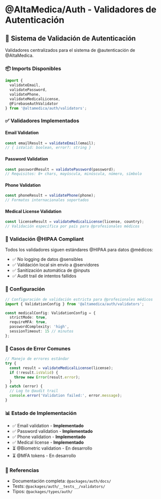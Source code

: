 # @AltaMedica/Auth - Validadores de Autenticación

## 🔐 Sistema de Validación de Autenticación

Validadores centralizados para el sistema de @autenticación de @AltaMedica.

### 📦 Imports Disponibles

```typescript
import { 
  validateEmail,
  validatePassword,
  validatePhone,
  validateMedicalLicense,
  @FirebaseAuthValidator 
} from '@altamedica/auth/validators';
```

### ✅ Validadores Implementados

#### Email Validation
```typescript
const emailResult = validateEmail(email);
// { isValid: boolean, error?: string }
```

#### Password Validation  
```typescript
const passwordResult = validatePassword(password);
// Requisitos: 8+ chars, mayúscula, minúscula, número, símbolo
```

#### Phone Validation
```typescript
const phoneResult = validatePhone(phone);
// Formatos internacionales soportados
```

#### Medical License Validation
```typescript
const licenseResult = validateMedicalLicense(license, country);
// Validación específica por país para @profesionales médicos
```

### 🏥 Validación @HIPAA Compliant

Todos los validadores siguen estándares @HIPAA para datos @médicos:

- ✅ No logging de datos @sensibles
- ✅ Validación local sin envío a @servidores
- ✅ Sanitización automática de @inputs
- ✅ Audit trail de intentos fallidos

### 🔧 Configuración

```typescript
// Configuración de validación estricta para @profesionales médicos
import { ValidationConfig } from '@altamedica/auth/validators';

const medicalConfig: ValidationConfig = {
  strictMode: true,
  requireMFA: true,
  passwordComplexity: 'high',
  sessionTimeout: 15 // minutos
};
```

### 🚨 Casos de Error Comunes

```typescript
// Manejo de errores estándar
try {
  const result = validateMedicalLicense(license);
  if (!result.isValid) {
    throw new Error(result.error);
  }
} catch (error) {
  // Log to @audit trail
  console.error('Validation failed:', error.message);
}
```

### 📊 Estado de Implementación

- ✅ Email validation - **Implementado**
- ✅ Password validation - **Implementado** 
- ✅ Phone validation - **Implementado**
- ✅ Medical license - **Implementado**
- ⏳ @Biometric validation - En desarrollo
- ⏳ @MFA tokens - En desarrollo

### 🔗 Referencias

- Documentación completa: `@packages/auth/docs/`
- Tests: `@packages/auth/__tests__/validators/`
- Tipos: `@packages/types/auth/`